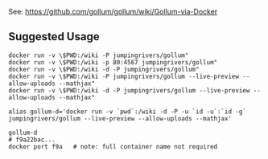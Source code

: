 See: https://github.com/gollum/gollum/wiki/Gollum-via-Docker

## Suggested Usage

```
docker run -v \$PWD:/wiki -P jumpingrivers/gollum"
docker run -v \$PWD:/wiki -p 80:4567 jumpingrivers/gollum"
docker run -v \$PWD:/wiki -d -P jumpingrivers/gollum"
docker run -v \$PWD:/wiki -P jumpingrivers/gollum --live-preview --allow-uploads --mathjax"
docker run -v \$PWD:/wiki -d -P jumpingrivers/gollum --live-preview --allow-uploads --mathjax"
```

```
alias gollum-d='docker run -v `pwd`:/wiki -d -P -u `id -u`:`id -g` jumpingrivers/gollum --live-preview --allow-uploads --mathjax'

gollum-d
# f9a22bac...
docker port f9a   # note: full container name not required
```

